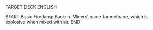 TARGET DECK
ENGLISH

START
Basic
Firedamp
Back: n. Miners' name for methane, which is explosive when mixed with air.
END
